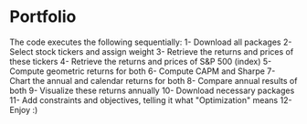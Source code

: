 # Portfolio

The code executes the following sequentially:
1- Download all packages
2- Select stock tickers and assign weight
3- Retrieve the returns and prices of these tickers
4- Retrieve the returns and prices of S&P 500 (index)
5- Compute geometric returns for both
6- Compute CAPM and Sharpe
7- Chart the annual and calendar returns for both
8- Compare annual results of both
9- Visualize these returns annually
10- Download necessary packages
11- Add constraints and objectives, telling it what "Optimization" means
12- Enjoy :)
